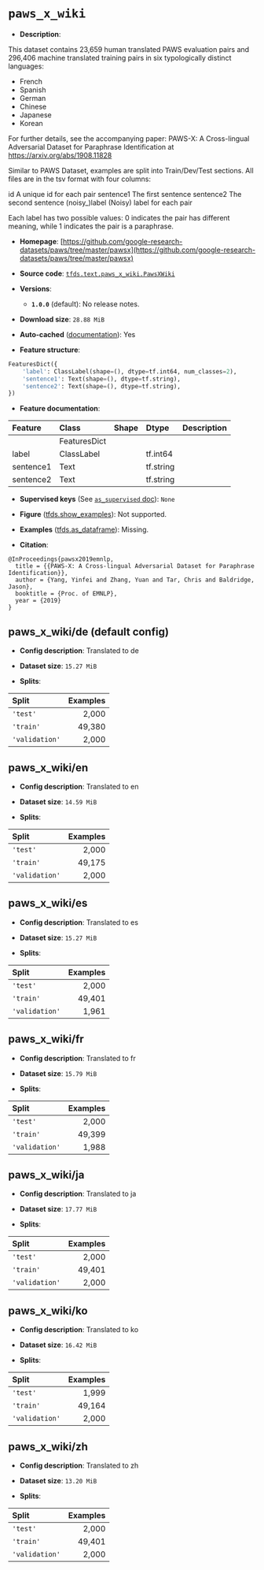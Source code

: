 <div itemscope itemtype="http://schema.org/Dataset">
  <div itemscope itemprop="includedInDataCatalog" itemtype="http://schema.org/DataCatalog">
    <meta itemprop="name" content="TensorFlow Datasets" />
  </div>
  <meta itemprop="name" content="paws_x_wiki" />
  <meta itemprop="description" content="This dataset contains 23,659 human translated PAWS evaluation pairs and&#10;296,406 machine translated training pairs in six typologically distinct languages:&#10;&#10;* French&#10;* Spanish&#10;* German&#10;* Chinese&#10;* Japanese&#10;* Korean&#10;&#10;For further details, see the accompanying paper:&#10;PAWS-X: A Cross-lingual Adversarial Dataset for Paraphrase Identification&#10;at  https://arxiv.org/abs/1908.11828&#10;&#10;Similar to PAWS Dataset, examples are split into Train/Dev/Test sections.&#10;All files are in the tsv format with four columns:&#10;&#10;id    A unique id for each pair&#10;sentence1 The first sentence&#10;sentence2    The second sentence&#10;(noisy_)label   (Noisy) label for each pair&#10;&#10;Each label has two possible values: 0 indicates the pair has different meaning,&#10;while 1 indicates the pair is a paraphrase.&#10;&#10;To use this dataset:&#10;&#10;```python&#10;import tensorflow_datasets as tfds&#10;&#10;ds = tfds.load(&#x27;paws_x_wiki&#x27;, split=&#x27;train&#x27;)&#10;for ex in ds.take(4):&#10;  print(ex)&#10;```&#10;&#10;See [the guide](https://www.tensorflow.org/datasets/overview) for more&#10;informations on [tensorflow_datasets](https://www.tensorflow.org/datasets).&#10;&#10;" />
  <meta itemprop="url" content="https://www.tensorflow.org/datasets/catalog/paws_x_wiki" />
  <meta itemprop="sameAs" content="https://github.com/google-research-datasets/paws/tree/master/pawsx" />
  <meta itemprop="citation" content="@InProceedings{pawsx2019emnlp,&#10;  title = {{PAWS-X: A Cross-lingual Adversarial Dataset for Paraphrase Identification}},&#10;  author = {Yang, Yinfei and Zhang, Yuan and Tar, Chris and Baldridge, Jason},&#10;  booktitle = {Proc. of EMNLP},&#10;  year = {2019}&#10;}" />
</div>

# `paws_x_wiki`


*   **Description**:

This dataset contains 23,659 human translated PAWS evaluation pairs and 296,406
machine translated training pairs in six typologically distinct languages:

*   French
*   Spanish
*   German
*   Chinese
*   Japanese
*   Korean

For further details, see the accompanying paper: PAWS-X: A Cross-lingual
Adversarial Dataset for Paraphrase Identification at
https://arxiv.org/abs/1908.11828

Similar to PAWS Dataset, examples are split into Train/Dev/Test sections. All
files are in the tsv format with four columns:

id A unique id for each pair sentence1 The first sentence sentence2 The second
sentence (noisy_)label (Noisy) label for each pair

Each label has two possible values: 0 indicates the pair has different meaning,
while 1 indicates the pair is a paraphrase.

*   **Homepage**:
    [https://github.com/google-research-datasets/paws/tree/master/pawsx](https://github.com/google-research-datasets/paws/tree/master/pawsx)

*   **Source code**:
    [`tfds.text.paws_x_wiki.PawsXWiki`](https://github.com/tensorflow/datasets/tree/master/tensorflow_datasets/text/paws_x_wiki/paws_x_wiki.py)

*   **Versions**:

    *   **`1.0.0`** (default): No release notes.

*   **Download size**: `28.88 MiB`

*   **Auto-cached**
    ([documentation](https://www.tensorflow.org/datasets/performances#auto-caching)):
    Yes

*   **Feature structure**:

```python
FeaturesDict({
    'label': ClassLabel(shape=(), dtype=tf.int64, num_classes=2),
    'sentence1': Text(shape=(), dtype=tf.string),
    'sentence2': Text(shape=(), dtype=tf.string),
})
```

*   **Feature documentation**:

Feature   | Class        | Shape | Dtype     | Description
:-------- | :----------- | :---- | :-------- | :----------
          | FeaturesDict |       |           |
label     | ClassLabel   |       | tf.int64  |
sentence1 | Text         |       | tf.string |
sentence2 | Text         |       | tf.string |

*   **Supervised keys** (See
    [`as_supervised` doc](https://www.tensorflow.org/datasets/api_docs/python/tfds/load#args)):
    `None`

*   **Figure**
    ([tfds.show_examples](https://www.tensorflow.org/datasets/api_docs/python/tfds/visualization/show_examples)):
    Not supported.

*   **Examples**
    ([tfds.as_dataframe](https://www.tensorflow.org/datasets/api_docs/python/tfds/as_dataframe)):
    Missing.

*   **Citation**:

```
@InProceedings{pawsx2019emnlp,
  title = {{PAWS-X: A Cross-lingual Adversarial Dataset for Paraphrase Identification}},
  author = {Yang, Yinfei and Zhang, Yuan and Tar, Chris and Baldridge, Jason},
  booktitle = {Proc. of EMNLP},
  year = {2019}
}
```


## paws_x_wiki/de (default config)

*   **Config description**: Translated to de

*   **Dataset size**: `15.27 MiB`

*   **Splits**:

Split          | Examples
:------------- | -------:
`'test'`       | 2,000
`'train'`      | 49,380
`'validation'` | 2,000

## paws_x_wiki/en

*   **Config description**: Translated to en

*   **Dataset size**: `14.59 MiB`

*   **Splits**:

Split          | Examples
:------------- | -------:
`'test'`       | 2,000
`'train'`      | 49,175
`'validation'` | 2,000

## paws_x_wiki/es

*   **Config description**: Translated to es

*   **Dataset size**: `15.27 MiB`

*   **Splits**:

Split          | Examples
:------------- | -------:
`'test'`       | 2,000
`'train'`      | 49,401
`'validation'` | 1,961

## paws_x_wiki/fr

*   **Config description**: Translated to fr

*   **Dataset size**: `15.79 MiB`

*   **Splits**:

Split          | Examples
:------------- | -------:
`'test'`       | 2,000
`'train'`      | 49,399
`'validation'` | 1,988

## paws_x_wiki/ja

*   **Config description**: Translated to ja

*   **Dataset size**: `17.77 MiB`

*   **Splits**:

Split          | Examples
:------------- | -------:
`'test'`       | 2,000
`'train'`      | 49,401
`'validation'` | 2,000

## paws_x_wiki/ko

*   **Config description**: Translated to ko

*   **Dataset size**: `16.42 MiB`

*   **Splits**:

Split          | Examples
:------------- | -------:
`'test'`       | 1,999
`'train'`      | 49,164
`'validation'` | 2,000

## paws_x_wiki/zh

*   **Config description**: Translated to zh

*   **Dataset size**: `13.20 MiB`

*   **Splits**:

Split          | Examples
:------------- | -------:
`'test'`       | 2,000
`'train'`      | 49,401
`'validation'` | 2,000
